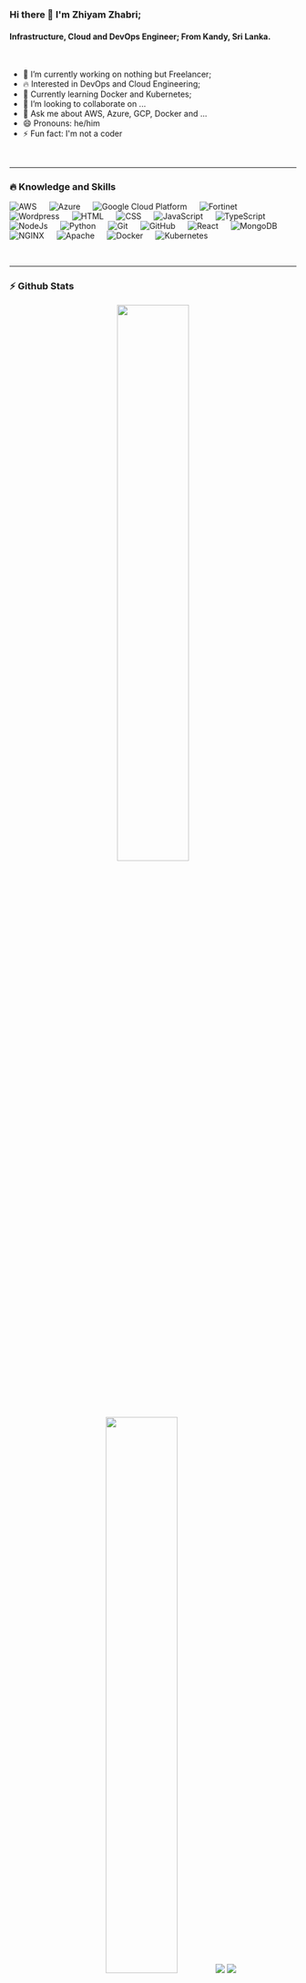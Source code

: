 ### Hi there 👋 I'm Zhiyam Zhabri;
#### Infrastructure, Cloud and DevOps Engineer; From Kandy, Sri Lanka.
<br>

- 🔭 I’m currently working on nothing but Freelancer;
- 🔥 Interested in DevOps and Cloud Engineering;
- 🌱 Currently learning Docker and Kubernetes;
- 👯 I’m looking to collaborate on ...
- 💬 Ask me about AWS, Azure, GCP, Docker and ...
- 😄 Pronouns: he/him
- ⚡ Fun fact: I'm not a coder
<br>
<hr>

### 🔥 Knowledge and Skills

<p align="left"> 
  <a> 
    <img alt="AWS" src="https://img.shields.io/badge/AWS-232F3E?logo=amazonaws&logoColor=white">
  </a>
  &emsp;
  <a> 
    <img alt="Azure" src="https://img.shields.io/badge/Azure-0078D4?logo=microsoftazure&logoColor=white">
  </a>
  &emsp;
  <a> 
    <img alt="Google Cloud Platform" src="https://img.shields.io/badge/Google Cloud Platform-4285F4?logo=googlecloud&logoColor=white">
  </a>
  &emsp;
  <a> 
    <img alt="Fortinet" src="https://img.shields.io/badge/Fortinet-EE3124?logo=fortinet&logoColor=white">
  </a>
  &emsp;
  <a> 
    <img alt="Wordpress" src="https://img.shields.io/badge/Wordpress-%2321759B?logo=wordpress&logoColor=white">
  </a>
  &emsp;
  <a> 
     <img alt="HTML" src="https://img.shields.io/badge/HTML-%23FF4500?logo=html5&logoColor=white">
   </a>
  &emsp;
  <a> 
     <img alt="CSS" src="https://img.shields.io/badge/CSS-%231E90FF?logo=css3&logoColor=white">
   </a>
  &emsp;
  <a> 
    <img alt="JavaScript" src="https://img.shields.io/badge/JavaScript-%23FFD700?logo=javascript&logoColor=white">
  </a> 
  &emsp;
  <a> 
    <img alt="TypeScript" src="https://img.shields.io/badge/TypeScript-%233178C6?logo=typescript&logoColor=white">
  </a> 

  <a> 
    <img alt="NodeJs" src="https://img.shields.io/badge/NodeJS-%23339933?logo=node.js&Color=white">
  </a> 
  &emsp;
   <a>
    <img alt="Python" src="https://img.shields.io/badge/Python-%233776AB?logo=python&logoColor=white">
  </a>
  &emsp;
  <a>
    <img alt="Git" src="https://img.shields.io/badge/Git-%23F05032?logo=git&logoColor=white"/>
  </a>
  &emsp;
    <a> 
    <img alt="GitHub" src="https://img.shields.io/badge/GitHub-%23181717?logo=github&logoColor=white">
  </a>
  &emsp;
  <a> 
     <img alt="React" src="https://img.shields.io/badge/React-%2361DAFB?logo=react&logoColor=white">
   </a>
  &emsp;
  <a> 
     <img alt="MongoDB" src="https://img.shields.io/badge/MongoDB-%2347A248?logo=mongodb&logoColor=white">
   </a>
  &emsp;
  <a>
    <img alt="NGINX" src="https://img.shields.io/badge/NGINX-%23009639?logo=nginx&logoColor=white"/>
  </a>
  &emsp;
  <a>
    <img alt="Apache" src="https://img.shields.io/badge/Apache-%23D22128?logo=apache&logoColor=white"/>
  </a>
  &emsp;
  <a>
    <img alt="Docker" src="https://img.shields.io/badge/Docker-%232496ED?logo=docker&logoColor=white"/>
  </a>
  &emsp;
  <a>
    <img alt="Kubernetes" src="https://img.shields.io/badge/Kubernetes-%23326CE5?logo=kubernetes&logoColor=white"/>
  </a>
</p>
<br>
<hr>

### ⚡ Github Stats

<p align="center">
<img height="50%" width="auto" src ="https://github-readme-stats.vercel.app/api?username=ZhiyamRRC&show_icons=true&count_private=true&theme=darcula&hide_border=true&hide=issues,contribs&bg_color=00000000">
<img height="50%" width="auto" src ="https://github-readme-stats.vercel.app/api/top-langs/?username=ZhiyamRRC&layout=compact&hide_border=true&theme=darcula&bg_color=00000000&langs_count=6&hide=jupyter%20notebook,tex,css,php">
<img src ="https://github-readme-streak-stats.herokuapp.com?user=ZhiyamRRC&theme=darcula&hide_border=true&background=FFFFFF00">
<img src="https://github-profile-trophy.vercel.app/?username=ZhiyamRRC&theme=dark_lover&no-frame=true&no-bg=true&column=-1">
</p>
<br>
<hr>
 
### 📫 Connect with Me

<p align="center">
<a href="https://www.linkedin.com/in/zhiyam-zhabri/" target="blank"><img align="center" src="https://img.shields.io/badge/linkedin-%231DA1F2.svg?style=for-the-badge&logo=linkedin&logoColor=white"/></a>
&emsp;
<a href="https://twitter.com/zhiyamrrc" target="blank"><img align="center" src="https://img.shields.io/badge/Twitter-1DA1F2.svg?style=for-the-badge&logo=twitter&logoColor=white"/></a>
&emsp;
<a href="https://fb.com/zhiyamrrc" target="blank"><img align="center" src="https://img.shields.io/badge/facebook-4267B2.svg?style=for-the-badge&logo=facebook&logoColor=white"/></a>
&emsp;
<a href="https://instagram.com/zhiyamrrc" target="blank"><img align="center" src="https://img.shields.io/badge/Instagram-%23E4405F.svg?style=for-the-badge&logo=instagram&logoColor=white"/></a>
&emsp;
<a href="mailto:shiyamrrc@gmail.com" target="blank"><img align="center" src="https://img.shields.io/badge/gmail-EA4335.svg?style=for-the-badge&logo=gmail&logoColor=white"/></a>
&emsp;
</p>
<br>
<hr>
